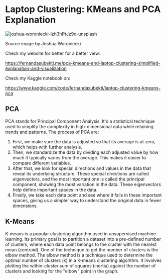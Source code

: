 # Laptop Clustering: KMeans and PCA Explanation

![joshua-woroniecki-lzh3hPtJz9c-unsplash](https://github.com/fernandasubekti/Laptop-Clustering-KMeans-PCA/assets/116712020/29746b4a-e486-4bd2-bcd1-516262d0fada)

Source image by Joshua Woroniecki


Check my website for better for a better view:

https://fernandasubekti.me/pca-kmeans-and-laptop-clustering-simplified-explanation-and-visualization

Check my Kaggle notebook on:

https://www.kaggle.com/code/fernandasubekti/laptop-clustering-kmeans-pca


## PCA
PCA stands for Principal Component Analysis. It's a statistical technique used to simplify the complexity in high-dimensional data while retaining trends and patterns.
The process of PCA are:
1. First, we make sure the data is adjusted so that its average is at zero, which helps with further analysis.
2. Then, we standardize the data by dividing each adjusted value by how much it typically varies from the average. This makes it easier to compare different variables.
3. After that, we look for special directions and values in the data that reveal its underlying structure. These special directions are called eigenvectors, and the most important one is called the principal component, showing the most variation in the data. These eigenvectors help define important spaces in the data.
4. Finally, we take each data point and see where it falls in these important spaces, giving us a simpler way to understand the original data in fewer dimensions.

## K-Means
K-means is a popular clustering algorithm used in unsupervised machine learning. Its primary goal is to partition a dataset into a pre-defined number of clusters, where each data point belongs to the cluster with the nearest mean (centroid). One of the technique to get the number of clusters is the elbow method. The elbow method is a technique used to determine the optimal number of clusters (k) in a K-means clustering algorithm. It involves plotting the within-cluster sum of squares (inertia) against the number of clusters and looking for the "elbow" point in the graph.
